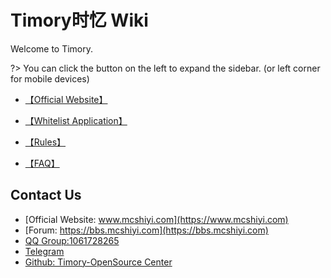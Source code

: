 
# Timory时忆 Wiki

Welcome to Timory.

?> You can click the button on the left to expand the sidebar. (or left corner for mobile devices)

- [【Official Website】](https://www.mcshiyi.com/) 

- [【Whitelist Application】](/zh-CN/join/whitelist.md) 

- [【Rules】](/zh-CN/join/rules.md)

- [【FAQ】](/zh-CN/guide/faq.md)   

## Contact Us
- [Official Website: www.mcshiyi.com](https://www.mcshiyi.com)
- [Forum: https://bbs.mcshiyi.com](https://bbs.mcshiyi.com)
- [QQ Group:1061728265](https://jq.qq.com/?_wv=1027&k=5BSu3sX)
- [Telegram](https://t.me/joinchat/IdDH-Egtujuf1UzuCWznJw)
- [Github: Timory-OpenSource Center](https://github.com/TimoryGroup)
